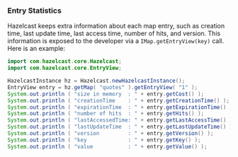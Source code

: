 


### Entry Statistics

Hazelcast keeps extra information about each map entry, such as creation time, last update time, last access time, number of hits, and version. This information is exposed to the developer via a `IMap.getEntryView(key)` call. Here is an example:

```java
import com.hazelcast.core.Hazelcast;
import com.hazelcast.core.EntryView;

HazelcastInstance hz = Hazelcast.newHazelcastInstance();
EntryView entry = hz.getMap( "quotes" ).getEntryView( "1" );
System.out.println ( "size in memory  : " + entry.getCost() );
System.out.println ( "creationTime    : " + entry.getCreationTime() );
System.out.println ( "expirationTime  : " + entry.getExpirationTime() );
System.out.println ( "number of hits  : " + entry.getHits() );
System.out.println ( "lastAccessedTime: " + entry.getLastAccessTime() );
System.out.println ( "lastUpdateTime  : " + entry.getLastUpdateTime() );
System.out.println ( "version         : " + entry.getVersion() );
System.out.println ( "key             : " + entry.getKey() );
System.out.println ( "value           : " + entry.getValue() );
```


